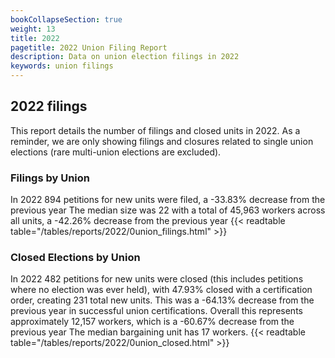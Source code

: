 ```yaml
---
bookCollapseSection: true
weight: 13
title: 2022
pagetitle: 2022 Union Filing Report
description: Data on union election filings in 2022
keywords: union filings
---
```


## 2022 filings

This report details the number of filings and closed units in 2022. As a reminder, we are only showing filings and closures related to single union elections (rare multi-union elections are excluded).

### Filings by Union
In 2022 894 petitions for new units were filed, a -33.83% decrease from the previous year The median size was 22 with a total of 45,963 workers across all units, a -42.26% decrease from the previous year
{{< readtable table="/tables/reports/2022/0union_filings.html" >}}

### Closed Elections by Union
In 2022 482 petitions for new units were closed (this includes petitions where no election was ever held), with 47.93% closed with a certification order, creating 231 total new units. This was a -64.13% decrease from the previous year in successful union certifications. Overall this represents approximately 12,157 workers, which is a -60.67% decrease from the previous year The median bargaining unit has 17 workers.
{{< readtable table="/tables/reports/2022/0union_closed.html" >}}
